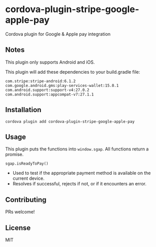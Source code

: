 # cordova-plugin-stripe-google-apple-pay
Cordova plugin for Google &amp; Apple pay integration

## Notes

This plugin only supports Android and iOS.

This plugin will add these dependencies to your build.gradle file:

```
com.stripe:stripe-android:6.1.2
com.google.android.gms:play-services-wallet:15.0.1
com.android.support:support-v4:27.0.2
com.android.support:appcompat-v7:27.1.1
```

## Installation

```
cordova plugin add cordova-plugin-stripe-google-apple-pay
```

## Usage

This plugin puts the functions into `window.sgap`.
All functions return a promise.

```
sgap.isReadyToPay()
```

 - Used to test if the appropriate payment method is available on the current device.
 - Resolves if successful, rejects if not, or if it encounters an error.


## Contributing

PRs welcome!

## License

MIT
